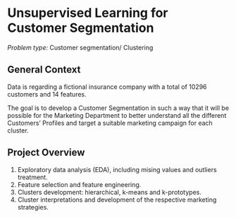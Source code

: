 # Unsupervised Learning for Customer Segmentation

*Problem type:* Customer segmentation/ Clustering 


## General Context 
Data is regarding a fictional insurance company with a total of 10296 customers and 14 features.

The goal is to develop a Customer Segmentation in such a way that it will be possible for the Marketing Department to better understand all the different Customers’ Profiles and target a suitable marketing campaign for each cluster.


## Project Overview
1. Exploratory data analysis (EDA), including mising values and outliers treatment.
2. Feature selection and feature engineering.
3. Clusters development: hierarchical, k-means and k-prototypes. 
4. Cluster interpretations and development of the respective marketing strategies. 
